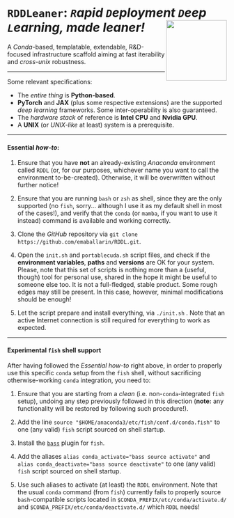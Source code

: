 # `RDDLeaner`: *`R`apid `D`eployment `D`eep `L`earning, made leaner!* <a href="https://ballarin.cc/cdn/rddl_dalle2.png"><img src="https://ballarin.cc/cdn/rddl_dalle2.png" align="right" height="139" /></a>

A *Conda*-based, templatable, extendable, R&D-focused infrastructure scaffold aiming at fast iterability and *cross-unix* robustness.

---

Some relevant specifications:

- The *entire thing* is **Python-based**.
- **PyTorch** and **JAX** (plus some respective extensions) are the supported *deep learning* frameworks. Some inter-operability is also guaranteed.
- The *hardware stack* of reference is **Intel CPU** and **Nvidia GPU**.
- A **UNIX** (or *UNIX-like* at least) system is a prerequisite.

---

#### Essential *how-to*:

1. Ensure that you have **not** an already-existing *Anaconda* environment
   called `RDDL` (or, for our purposes, whichever name you want to call the
   environment to-be-created). Otherwise, it will be overwritten without
   further notice!

2. Ensure that you are running `bash` or `zsh` as shell, since they are the
   only supported (no `fish`, sorry... although I use it as my default shell in
   most of the cases!), and verify that the `conda` (or `mamba`, if you want to
   use it instead) command is available and working correctly.

3. Clone the *GitHub* repository via `git clone
   https://github.com/emaballarin/RDDL.git`.

4. Open the `init.sh` and `portablecuda.sh` script files, and check if the
   **environment variables**, **paths** and **versions** are OK for your
   system. Please, note that this set of scripts is nothing more than a (useful,
   though) tool for personal use, shared in the hope it might be useful to
   someone else too. It is not a full-fledged, stable product. Some rough edges
   may still be present.
   In this case, however, minimal modifications should be enough!

5. Let the script prepare and install everything, via `./init.sh` . Note that
   an active Internet connection is still required for everything to work as
   expected.

---

#### Experimental `fish` shell support

After having followed the *Essential how-to* right above, in order to properly use this
specific `conda` setup from the `fish` shell, without sacrificing otherwise-working `conda`
integration, you need to:

1. Ensure that you are starting from a *clean* (i.e. non-`conda`-integrated `fish` setup),
undoing any step previously followed in this direction (**note:** any functionality will
be restored by following such procedure!).

2. Add the line `source "$HOME/anaconda3/etc/fish/conf.d/conda.fish"` to one (any valid)
`fish` script sourced on shell startup.

3. Install the [`bass`](https://github.com/edc/bass) plugin for `fish`.

4. Add the aliases `alias conda_activate="bass source activate"` and
`alias conda_deactivate="bass source deactivate"` to one (any valid)
`fish` script sourced on shell startup.

5. Use such aliases to activate (at least) the `RDDL` environment. Note that
the usual `conda` command (from `fish`) currently fails to properly source `bash`-compatible
scripts located in `$CONDA_PREFIX/etc/conda/activate.d/` and `$CONDA_PREFIX/etc/conda/deactivate.d/`
which `RDDL` needs!
